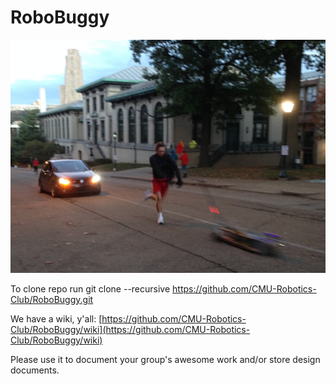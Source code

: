 RoboBuggy
==============

![Trevor pushing RoboBuggy at Fall rolls.](IMG_1679.JPG)

To clone repo run git clone --recursive https://github.com/CMU-Robotics-Club/RoboBuggy.git

We have a wiki, y'all: [https://github.com/CMU-Robotics-Club/RoboBuggy/wiki](https://github.com/CMU-Robotics-Club/RoboBuggy/wiki)

Please use it to document your group's awesome work and/or store design documents.
